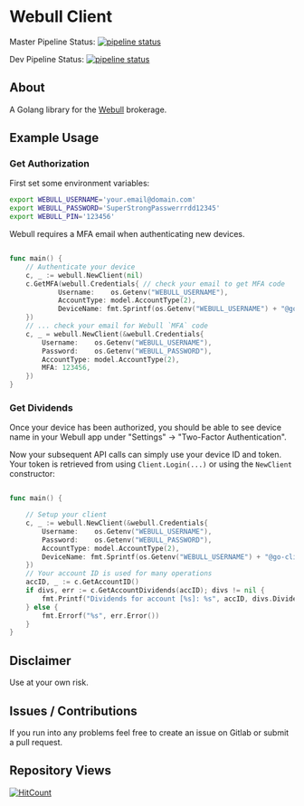 # Webull Client

Master Pipeline Status: [![pipeline status](https://gitlab.com/brokerage-api/webull-client/badges/master/pipeline.svg)](https://gitlab.com/brokerage-api/webull-client/commits/master)

Dev Pipeline Status: [![pipeline status](https://gitlab.com/brokerage-api/webull-client/badges/dev/pipeline.svg)](https://gitlab.com/brokerage-api/webull-client/commits/dev)

## About

A Golang library for the [Webull](https://www.webull.com/) brokerage.

## Example Usage

### Get Authorization

First set some environment variables:

```bash
export WEBULL_USERNAME='your.email@domain.com'
export WEBULL_PASSWORD='SuperStrongPasswerrrdd12345'
export WEBULL_PIN='123456'
```

Webull requires a MFA email when authenticating new devices.

```go

func main() {
	// Authenticate your device
	c, _ := webull.NewClient(nil)
	c.GetMFA(webull.Credentials{ // check your email to get MFA code
			Username:    os.Getenv("WEBULL_USERNAME"),
			AccountType: model.AccountType(2),
			DeviceName: fmt.Sprintf(os.Getenv("WEBULL_USERNAME") + "@go-client"),
    })
    // ... check your email for Webull `MFA` code
	c, _ = webull.NewClient(&webull.Credentials{
		Username:    os.Getenv("WEBULL_USERNAME"),
		Password:    os.Getenv("WEBULL_PASSWORD"),
        AccountType: model.AccountType(2),
		MFA: 123456,
    })
}

```

### Get Dividends

Once your device has been authorized, you should be able to see device name in your Webull app under "Settings" -> "Two-Factor Authentication".

Now your subsequent API calls can simply use your device ID and token. Your token is retrieved from using `Client.Login(...)`
or using the `NewClient` constructor:

```go

func main() {

	// Setup your client
	c, _ := webull.NewClient(&webull.Credentials{
		Username:    os.Getenv("WEBULL_USERNAME"),
		Password:    os.Getenv("WEBULL_PASSWORD"),
		AccountType: model.AccountType(2),
		DeviceName: fmt.Sprintf(os.Getenv("WEBULL_USERNAME") + "@go-client"),
    })
    // Your account ID is used for many operations
	accID, _ := c.GetAccountID()
	if divs, err := c.GetAccountDividends(accID); divs != nil {
		fmt.Printf("Dividends for account [%s]: %s", accID, divs.DividendTotal)
	} else {
		fmt.Errorf("%s", err.Error())
	}
}

```

## Disclaimer

Use at your own risk.

## Issues / Contributions

If you run into any problems feel free to create an issue on Gitlab or submit a pull request.

## Repository Views

[![HitCount](http://hits.dwyl.com/austin-millan/robinhood-client.svg)](http://hits.dwyl.com/austin-millan/webull-client)

